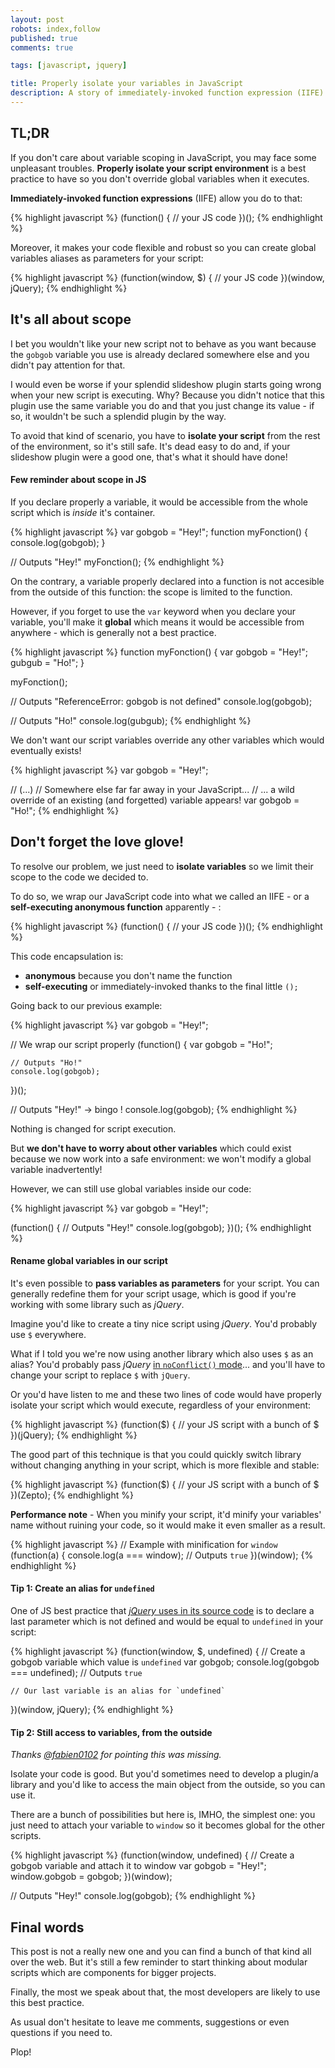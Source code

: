 ```yaml
---
layout: post
robots: index,follow
published: true
comments: true

tags: [javascript, jquery]

title: Properly isolate your variables in JavaScript
description: A story of immediately-invoked function expression (IIFE)... Know them, it could save your life!
---
```


## TL;DR

If you don't care about variable scoping in JavaScript, you may face some unpleasant troubles. **Properly isolate your script environment** is a best practice to have so you don't override global variables when it executes.

**Immediately-invoked function expressions** (IIFE) allow you do to that:

{% highlight javascript %}
(function() {
    // your JS code
})();
{% endhighlight %}

Moreover, it makes your code flexible and robust so you can create global variables aliases as parameters for your script:

{% highlight javascript %}
(function(window, $) {
    // your JS code
})(window, jQuery);
{% endhighlight %}


## It's all about scope

I bet you wouldn't like your new script not to behave as you want because the `gobgob` variable you use is already declared somewhere else and you didn't pay attention for that.

I would even be worse if your splendid slideshow plugin starts going wrong when your new script is executing. Why? Because you didn't notice that this plugin use the same variable you do and that you just change its value - if so, it wouldn't be such a splendid plugin by the way.

To avoid that kind of scenario, you have to **isolate your script** from the rest of the environment, so it's still safe. It's dead easy to do and, if your slideshow plugin were a good one, that's what it should have done!

#### Few reminder about scope in JS

If you declare properly a variable, it would be accessible from the whole script which is *inside* it's container.

{% highlight javascript %}
var gobgob = "Hey!";
function myFonction() {
    console.log(gobgob);
}

// Outputs "Hey!"
myFonction();
{% endhighlight %}

On the contrary, a variable properly declared into a function is not accesible from the outside of this function: the scope is limited to the function.

However, if you forget to use the `var` keyword when you declare your variable, you'll make it **global** which means it would be accessible from anywhere - which is generally not a best practice.

{% highlight javascript %}
function myFonction() {
    var gobgob = "Hey!";
    gubgub = "Ho!";
}

myFonction();

// Outputs "ReferenceError: gobgob is not defined"
console.log(gobgob);

// Outputs "Ho!"
console.log(gubgub);
{% endhighlight %}

We don't want our script variables override any other variables which would eventually exists!

{% highlight javascript %}
var gobgob = "Hey!";

// (...)
// Somewhere else far far away in your JavaScript...
// ... a wild override of an existing (and forgetted) variable appears!
var gobgob = "Ho!";
{% endhighlight %}


## Don't forget the love glove!

To resolve our problem, we just need to **isolate variables** so we limit their scope to the code we decided to.

To do so, we wrap our JavaScript code into what we called an IIFE - or a **self-executing anonymous function** apparently - :

{% highlight javascript %}
(function() {
    // your JS code
})();
{% endhighlight %}

This code encapsulation is:

- **anonymous** because you don't name the function
- **self-executing** or immediately-invoked thanks to the final little `();`

Going back to our previous example:

{% highlight javascript %}
var gobgob = "Hey!";

// We wrap our script properly
(function() {
    var gobgob = "Ho!";

    // Outputs "Ho!"
    console.log(gobgob);
})();

// Outputs "Hey!" -> bingo !
console.log(gobgob);
{% endhighlight %}

Nothing is changed for script execution.

But **we don't have to worry about other variables** which could exist because we now work into a safe environment: we won't modify a global variable inadvertently!

However, we can still use global variables inside our code:

{% highlight javascript %}
var gobgob = "Hey!";

(function() {
    // Outputs "Hey!"
    console.log(gobgob);
})();
{% endhighlight %}

#### Rename global variables in our script

It's even possible to **pass variables as parameters** for your script. You can generally redefine them for your script usage, which is good if you're working with some library such as *jQuery*.

Imagine you'd like to create a tiny nice script using *jQuery*. You'd probably use `$` everywhere.

What if I told you we're now using another library which also uses `$` as an alias? You'd probably pass *jQuery* [in `noConflict()` mode](http://api.jquery.com/jQuery.noConflict/)... and you'll have to change your script to replace `$` with `jQuery`.

Or you'd have listen to me and these two lines of code would have properly isolate your script which would execute, regardless of your environment:

{% highlight javascript %}
(function($) {
    // your JS script with a bunch of $
})(jQuery);
{% endhighlight %}

The good part of this technique is that you could quickly switch library without changing anything in your script, which is more flexible and stable:

{% highlight javascript %}
(function($) {
    // your JS script with a bunch of $
})(Zepto);
{% endhighlight %}

<p class="islet">
    <strong>Performance note</strong> - When you minify your script, it'd minify your variables' name without ruining your code, so it would make it even smaller as a result.
</p>

{% highlight javascript %}
// Example with minification for `window`
(function(a) {
    console.log(a === window); // Outputs `true`
})(window);
{% endhighlight %}

#### Tip 1: Create an alias for `undefined`

One of JS best practice that [*jQuery* uses in its source code](http://ajax.googleapis.com/ajax/libs/jquery/2.0.0/jquery.js) is to declare a last parameter which is not defined and would be equal to `undefined` in your script:

{% highlight javascript %}
(function(window, $, undefined) {
    // Create a gobgob variable which value is `undefined`
    var gobgob;
    console.log(gobgob === undefined);  // Outputs `true`

    // Our last variable is an alias for `undefined`
})(window, jQuery);
{% endhighlight %}

#### Tip 2: Still access to variables, from the outside

*Thanks [@fabien0102](https://twitter.com/fabien0102) for pointing this was missing.*

Isolate your code is good. But you'd sometimes need to develop a plugin/a library and you'd like to access the main object from the outside, so you can use it.

There are a bunch of possibilities but here is, IMHO, the simplest one: you just need to attach your variable to `window` so it becomes global for the other scripts.

{% highlight javascript %}
(function(window, undefined) {
    // Create a gobgob variable and attach it to window
    var gobgob = "Hey!";
    window.gobgob = gobgob;
})(window);

// Outputs "Hey!"
console.log(gobgob);
{% endhighlight %}


## Final words

This post is not a really new one and you can find a bunch of that kind all over the web. But it's still a few reminder to start thinking about modular scripts which are components for bigger projects.

Finally, the most we speak about that, the most developers are likely to use this best practice.

As usual don't hesitate to leave me comments, suggestions or even questions if you need to.

Plop!
